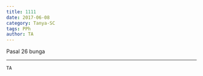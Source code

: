 ```yaml
---
title: 1111
date: 2017-06-08
category: Tanya-SC
tags: PPh
author: TA
---
```


Pasal 26 bunga

---



`TA`

